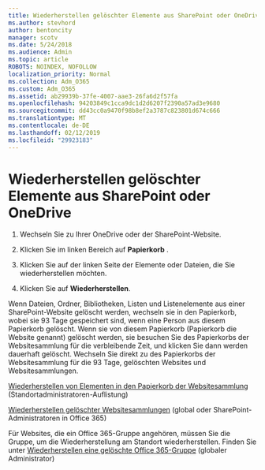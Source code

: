 ```yaml
---
title: Wiederherstellen gelöschter Elemente aus SharePoint oder OneDrive
ms.author: stevhord
author: bentoncity
manager: scotv
ms.date: 5/24/2018
ms.audience: Admin
ms.topic: article
ROBOTS: NOINDEX, NOFOLLOW
localization_priority: Normal
ms.collection: Adm_O365
ms.custom: Adm_O365
ms.assetid: ab29939b-37fe-4007-aae3-26fa6d2f57fa
ms.openlocfilehash: 94203849c1cca9dc1d2d6207f2390a57ad3e9680
ms.sourcegitcommit: dd43cc0a9470f98b8ef2a3787c823801d674c666
ms.translationtype: MT
ms.contentlocale: de-DE
ms.lasthandoff: 02/12/2019
ms.locfileid: "29923183"
---
```

# <a name="restore-deleted-items-from-sharepoint-or-onedrive"></a>Wiederherstellen gelöschter Elemente aus SharePoint oder OneDrive

1. Wechseln Sie zu Ihrer OneDrive oder der SharePoint-Website.
    
2. Klicken Sie im linken Bereich auf **Papierkorb** . 
    
3. Klicken Sie auf der linken Seite der Elemente oder Dateien, die Sie wiederherstellen möchten.
    
4. Klicken Sie auf **Wiederherstellen**. 
    
Wenn Dateien, Ordner, Bibliotheken, Listen und Listenelemente aus einer SharePoint-Website gelöscht werden, wechseln sie in den Papierkorb, wobei sie 93 Tage gespeichert sind, wenn eine Person aus diesem Papierkorb gelöscht. Wenn sie von diesem Papierkorb (Papierkorb die Website genannt) gelöscht werden, sie besuchen Sie des Papierkorbs der Websitesammlung für die verbleibende Zeit, und klicken Sie dann werden dauerhaft gelöscht. Wechseln Sie direkt zu des Papierkorbs der Websitesammlung für die 93 Tage, gelöschten Websites und Websitesammlungen.
  
[Wiederherstellen von Elementen in den Papierkorb der Websitesammlung](https://go.microsoft.com/fwlink/?linkid=867800) (Standortadministratoren-Auflistung) 
  
[Wiederherstellen gelöschter Websitesammlungen](https://go.microsoft.com/fwlink/?linkid=867660) (global oder SharePoint-Administratoren in Office 365) 
  
Für Websites, die ein Office 365-Gruppe angehören, müssen Sie die Gruppe, um die Wiederherstellung am Standort wiederherstellen. Finden Sie unter [Wiederherstellen eine gelöschte Office 365-Gruppe](https://go.microsoft.com/fwlink/?linkid=867802) (globaler Administrator) 
  

